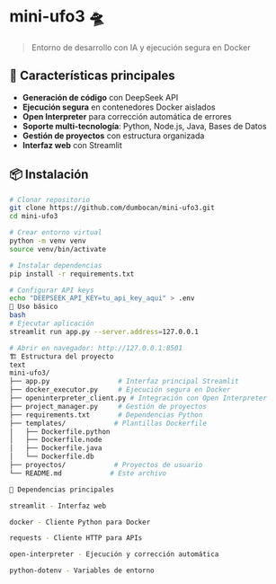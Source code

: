 # mini-ufo3 🛸

> Entorno de desarrollo con IA y ejecución segura en Docker

## 🚀 Características principales

- **Generación de código** con DeepSeek API
- **Ejecución segura** en contenedores Docker aislados  
- **Open Interpreter** para corrección automática de errores
- **Soporte multi-tecnología**: Python, Node.js, Java, Bases de Datos
- **Gestión de proyectos** con estructura organizada
- **Interfaz web** con Streamlit

## 📦 Instalación

```bash
# Clonar repositorio
git clone https://github.com/dumbocan/mini-ufo3.git
cd mini-ufo3

# Crear entorno virtual
python -m venv venv
source venv/bin/activate

# Instalar dependencias
pip install -r requirements.txt

# Configurar API keys
echo "DEEPSEEK_API_KEY=tu_api_key_aqui" > .env
🎯 Uso básico
bash
# Ejecutar aplicación
streamlit run app.py --server.address=127.0.0.1

# Abrir en navegador: http://127.0.0.1:8501
🏗️ Estructura del proyecto
text
mini-ufo3/
├── app.py                 # Interfaz principal Streamlit
├── docker_executor.py     # Ejecución segura en Docker
├── openinterpreter_client.py # Integración con Open Interpreter
├── project_manager.py     # Gestión de proyectos
├── requirements.txt       # Dependencias Python
├── templates/            # Plantillas Dockerfile
│   ├── Dockerfile.python
│   ├── Dockerfile.node
│   ├── Dockerfile.java
│   └── Dockerfile.db
├── proyectos/            # Proyectos de usuario
└── README.md            # Este archivo

🔧 Dependencias principales

streamlit - Interfaz web

docker - Cliente Python para Docker

requests - Cliente HTTP para APIs

open-interpreter - Ejecución y corrección automática

python-dotenv - Variables de entorno